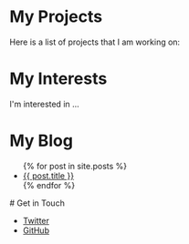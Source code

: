 # My Projects
Here is a list of projects that I am working on:
# My Interests
I'm interested in ...
# My Blog
<ul>
{% for post in site.posts %}
<li>
<a href="{{ post.url }}">{{ post.title }}</a>
</li>
{% endfor %}
</ul>
# Get in Touch
<ul>
<li><a href="https://twitter.com/{{ site.twitter_username }}">Twitter</a></li>
<li><a href="https://github.com/{{ site.github_username }}">GitHub</a></li>
</ul>
